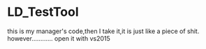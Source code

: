 # LD_TestTool
this is my manager's code,then I take it,it is just like a piece of shit. however............
open it with vs2015